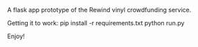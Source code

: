 A flask app prototype of the Rewind vinyl crowdfunding service. 


Getting it to work:
	pip install -r requirements.txt
	python run.py

Enjoy!